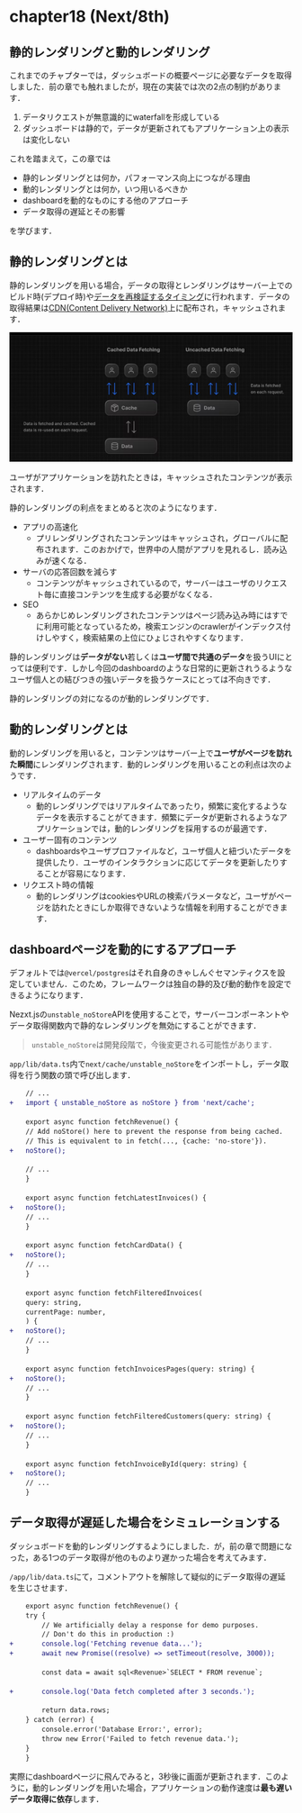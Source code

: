 # chapter18 (Next/8th)
## 静的レンダリングと動的レンダリング

これまでのチャプターでは，ダッシュボードの概要ページに必要なデータを取得しました．前の章でも触れましたが，現在の実装では次の2点の制約があります．
1. データリクエストが無意識的にwaterfallを形成している
2. ダッシュボードは静的で，データが更新されてもアプリケーション上の表示は変化しない

これを踏まえて，この章では
- 静的レンダリングとは何か，パフォーマンス向上につながる理由
- 動的レンダリングとは何か，いつ用いるべきか
- dashboardを動的なものにする他のアプローチ
- データ取得の遅延とその影響

を学びます．

## 静的レンダリングとは
静的レンダリングを用いる場合，データの取得とレンダリングはサーバー上でのビルド時(デプロイ時)や[データを再検証するタイミング][link:reValidation]に行われます．データの取得結果は[CDN(Content Delivery Network)][link:CDN]上に配布され，キャッシュされます．

![img:cache_data]

ユーザがアプリケーションを訪れたときは，キャッシュされたコンテンツが表示されます．

静的レンダリングの利点をまとめると次のようになります．

- アプリの高速化
  - プリレンダリングされたコンテンツはキャッシュされ，グローバルに配布されます．このおかげで，世界中の人間がアプリを見れるし．読み込みが速くなる．
- サーバの応答回数を減らす
  - コンテンツがキャッシュされているので，サーバーはユーザのリクエスト毎に直接コンテンツを生成する必要がなくなる．
- SEO
  - あらかじめレンダリングされたコンテンツはページ読み込み時にはすでに利用可能となっているため，検索エンジンのcrawlerがインデックス付けしやすく，検索結果の上位にひょじされやすくなります．

静的レンダリングは**データがない**若しくは**ユーザ間で共通のデータ**を扱うUIにとっては便利です．しかし今回のdashboardのような日常的に更新されうるようなユーザ個人との結びつきの強いデータを扱うケースにとっては不向きです．

静的レンダリングの対になるのが動的レンダリングです．

## 動的レンダリングとは
動的レンダリングを用いると，コンテンツはサーバー上で**ユーザがページを訪れた瞬間**にレンダリングされます．動的レンダリングを用いることの利点は次のようです．
- リアルタイムのデータ
  - 動的レンダリングではリアルタイムであったり，頻繁に変化するようなデータを表示することがてきます．頻繁にデータが更新されるようなアプリケーションでは，動的レンダリングを採用するのが最適です．
- ユーザー固有のコンテンツ
  - dashboardsやユーザプロファイルなど，ユーザ個人と紐づいたデータを提供したり．ユーザのインタラクションに応じてデータを更新したりすることが容易になります．
- リクエスト時の情報
  - 動的レンダリングはcookiesやURLの検索パラメータなど，ユーザがページを訪れたときにしか取得できないような情報を利用することができます．

## dashboardページを動的にするアプローチ
デフォルトでは`@vercel/postgres`はそれ自身のきゃしんぐセマンティクスを設定していません．このため，フレームワークは独自の静的及び動的動作を設定できるようになります．

Nezxt.jsの`unstable_noStore`APIを使用することで，サーバーコンポーネントやデータ取得関数内で静的なレンダリングを無効にすることができます．

> `unstable_noStore`は開発段階で，今後変更される可能性があります．

`app/lib/data.ts`内で`next/cache/unstable_noStore`をインポートし，データ取得を行う関数の頭で呼び出します．
```diff ts
    // ...
+   import { unstable_noStore as noStore } from 'next/cache';
    
    export async function fetchRevenue() {
    // Add noStore() here to prevent the response from being cached.
    // This is equivalent to in fetch(..., {cache: 'no-store'}).
+   noStore();
    
    // ...
    }
    
    export async function fetchLatestInvoices() {
+   noStore();
    // ...
    }
    
    export async function fetchCardData() {
+   noStore();
    // ...
    }
    
    export async function fetchFilteredInvoices(
    query: string,
    currentPage: number,
    ) {
+   noStore();
    // ...
    }
    
    export async function fetchInvoicesPages(query: string) {
+   noStore();
    // ...
    }
    
    export async function fetchFilteredCustomers(query: string) {
+   noStore();
    // ...
    }
    
    export async function fetchInvoiceById(query: string) {
+   noStore();
    // ...
    }
```
## データ取得が遅延した場合をシミュレーションする
ダッシュボードを動的レンダリングするようにしました．が，前の章で問題になった，ある1つのデータ取得が他のものより遅かった場合を考えてみます．

`/app/lib/data.ts`にて，コメントアウトを解除して疑似的にデータ取得の遅延を生じさせます．

```diff ts
    export async function fetchRevenue() {
    try {
        // We artificially delay a response for demo purposes.
        // Don't do this in production :)
+       console.log('Fetching revenue data...');
+       await new Promise((resolve) => setTimeout(resolve, 3000));
    
        const data = await sql<Revenue>`SELECT * FROM revenue`;
    
+       console.log('Data fetch completed after 3 seconds.');
    
        return data.rows;
    } catch (error) {
        console.error('Database Error:', error);
        throw new Error('Failed to fetch revenue data.');
    }
    }
```
実際にdashboardページに飛んでみると，3秒後に画面が更新されます．このように，動的レンダリングを用いた場合，アプリケーションの動作速度は**最も遅いデータ取得に依存**します．


[link:reValidation]: https://nextjs.org/docs/app/building-your-application/data-fetching/fetching-caching-and-revalidating#revalidating-data

[link:CDN]: https://developer.mozilla.org/ja/docs/Glossary/CDN

[img:cache_data]: ./static_render.png
